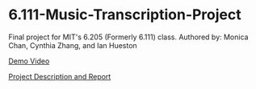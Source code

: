 # 6.111-Music-Transcription-Project
Final project for MIT's 6.205 (Formerly 6.111) class. 
Authored by: Monica Chan, Cynthia Zhang, and Ian Hueston

[Demo Video](https://www.youtube.com/watch?v=1X-RZDkiSYc)

[Project Description and Report](6_111_Final_Report.pdf)
